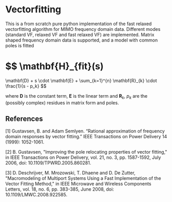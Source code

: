 # Vectorfitting
This is a from scratch pure python implementation of the fast relaxed vectorfitting algorithm for MIMO frequency domain data. Different modes (standard VF, relaxed VF and fast relaxed VF) are implemented. Matrix shaped frequency domain data is supported, and a model with common poles is fitted

$$
\mathbf{H}_{fit}(s) 
=
\mathbf{D}
+
s \cdot \mathbf{E}
+
\sum_{k=1}^{n} \mathbf{R}_{k} \cdot \frac{1}{s - p_k}
$$

where $\mathbf{D}$ is the constant term, $\mathbf{E}$ is the linear term and $\mathbf{R}_{k}$, $p_k$ are the (possibly complex) residues in matrix form and poles. 



## References

[1] Gustavsen, B. and Adam Semlyen. “Rational approximation of frequency domain responses by vector fitting.” IEEE Transactions on Power Delivery 14 (1999): 1052-1061.

[2] B. Gustavsen, "Improving the pole relocating properties of vector fitting," in IEEE Transactions on Power Delivery, vol. 21, no. 3, pp. 1587-1592, July 2006, doi: 10.1109/TPWRD.2005.860281.

[3] D. Deschrijver, M. Mrozowski, T. Dhaene and D. De Zutter, "Macromodeling of Multiport Systems Using a Fast Implementation of the Vector Fitting Method," in IEEE Microwave and Wireless Components Letters, vol. 18, no. 6, pp. 383-385, June 2008, doi: 10.1109/LMWC.2008.922585.
